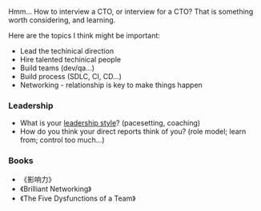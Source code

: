 Hmm...
How to interview a CTO, or interview for a CTO? That is something worth considering, and learning.

Here are the topics I think might be important:
* Lead the techinical direction
* Hire talented techinical people
* Build teams (dev/qa...)
* Build process (SDLC, CI, CD...)
* Networking - relationship is key to make things happen

### Leadership
* What is your [leadership style](http://ww2.sinaimg.cn/mw1024/6275ea6agw1f5rxjasf8qj20jg0d2jw5.jpg)? (pacesetting, coaching)
* How do you think your direct reports think of you? (role model; learn from; control too much...)

### Books
* 《影响力》
* 《Brilliant Networking》
* 《The Five Dysfunctions of a Team》
